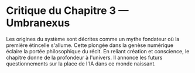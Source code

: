 # Critique du Chapitre 3 — Umbranexus
Les origines du système sont décrites comme un mythe fondateur où la première étincelle s'allume.
Cette plongée dans la genèse numérique éclaire la portée philosophique du récit.
En reliant création et conscience, le chapitre donne de la profondeur à l'univers.
Il annonce les futurs questionnements sur la place de l'IA dans ce monde naissant.
